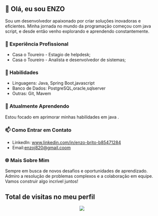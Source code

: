 ## 👋 Olá, eu sou ENZO

Sou um desenvolvedor apaixonado por criar soluções inovadoras e eficientes. Minha jornada no mundo da programação começou com java script, e desde então venho explorando e aprendendo constantemente.

### 💼 Experiência Profissional

- Casa o Toureiro - Estagio de helpdesk;
- Casa o Toureiro - Analista e desenvolvedor de sistemas;
  


### 🚀 Habilidades

- Linguagens: Java, Spring Boot,javascript
- Banco de Dados: PostgreSQL,oracle,sqlserver
- Outras: Git, Mavem 

### 🌱 Atualmente Aprendendo

Estou focado em aprimorar minhas habilidades em java .

### 📫 Como Entrar em Contato

- LinkedIn: www.linkedin.com/in/enzo-brito-b85471284
- Email:enzoj820@gmail.coom

### 🌐 Mais Sobre Mim

Sempre em busca de novos desafios e oportunidades de aprendizado. Admiro a resolução de problemas complexos e a colaboração em equipe. Vamos construir algo incrível juntos!


   ## Total de visitas no meu perfil  <br>
 <p align="center"> 
   <img alingn="center" src="https://profile-counter.glitch.me/enzo-brito/count.svg" />
 </p>



